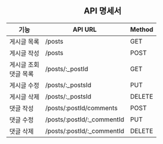 
## <center>API 명세서</center>

|기능|API URL|Method|
|------|---|---|
|게시글 목록|/posts|GET|
|게시글 작성|/posts|POST|
|게시글 조회<Br>댓글 목록|/posts/:_postId|GET|
|게시글 수정|/posts/:_postsId|PUT|
|게시글 삭제|/posts/:_postsId|DELETE|
|댓글 작성|/posts/:postId/comments|POST|
|댓글 수정|/posts/:postId/:_commentId|PUT|
|댓글 삭제|/posts/:postId/:_commentId|DELETE|
